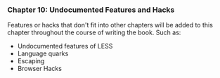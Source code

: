 ### Chapter 10: Undocumented Features and Hacks

Features or hacks that don't fit into other chapters will be added to this chapter throughout the course of writing the book. Such as:

* Undocumented features of LESS
* Language quarks
* Escaping
* Browser Hacks